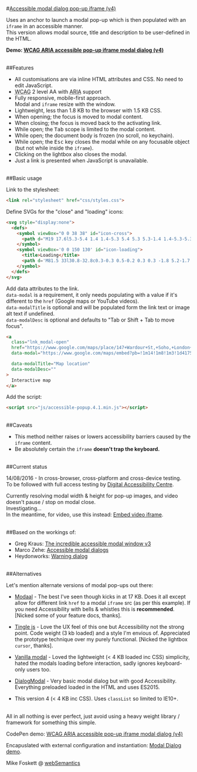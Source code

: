 
#<a href="https://websemantics.uk/articles/accessible-modal-dialog-popup-iframe/">Accessible modal dialog pop-up iframe (v4)</a>

Uses an anchor to launch a modal pop-up which is then populated with an <code>iframe</code> in an accessible manner.<br>
This version allows modal source, title and description to be user-defined in the HTML.

<strong>Demo: <a href="https://codepen.io/2kool2/pen/LkaXay">WCAG ARIA accessible pop-up iframe modal dialog (v4)</a></strong>

<br>
##Features

* All customisations are via inline HTML attributes and CSS. No need to edit JavaScript.
* <abbr title="Web Content Accessibility Guidelines">WCAG</abbr> 2 level AA with <abbr title="Accessible Rich Internet Applications">ARIA</abbr> support
* Fully responsive, mobile-first approach.<br>Modal and <code>iframe</code> resize with the window.
* Lightweight, less than 1.8 KB to the browser with 1.5 KB CSS.
* When opening; the focus is moved to modal content.
* When closing; the focus is moved back to the activating link.
* While open; the <kbd>Tab</kbd> scope is limited to the modal content.
* While open; the document body is frozen (no scroll, no keychain).
* While open; the <kbd>Esc</kbd> key closes the modal while on any focusable object (but not while inside the <code>iframe</code>).
* Clicking on the lightbox also closes the modal.
* Just a link is presented when JavaScript is unavailable.


<br>
##Basic usage

Link to the stylesheet:
```html
<link rel="stylesheet" href="css/styles.css">
```

Define SVGs for the "close" and "loading" icons:
```html
<svg style="display:none">
  <defs>
    <symbol viewBox="0 0 38 38" id="icon-cross">
      <path d="M19 17.6l5.3-5.4 1.4 1.4-5.3 5.4 5.3 5.3-1.4 1.4-5.3-5.3-5.3 5.3-1.4-1.4 5.2-5.3-5.2-5.3 1.4-1.4 5.3 5.3z"/>
    </symbol>
    <symbol viewBox='0 0 150 130' id="icon-loading">
      <title>Loading</title>
      <path d='M81.5 33l30.8-32.8c0.3-0.3 0.5-0.2 0.3 0.3 -1.8 5.2-1.7 15.3-1.7 15.3 -0.1 6.8-0.8 11.7-6.6 17.9L74.8 65.1c-0.2 0.2-0.4 0-0.3-0.2 1.5-5.1 1.2-15.1 1.2-15.1C75.4 45.6 76.4 38.4 81.5 33M105.9 54.8l43.8 10.3c0.4 0.1 0.4 0.4-0.2 0.4 -5.4 1-14.1 6.1-14.1 6.1 -6 3.3-10.5 5.2-18.8 3.2l-41.9-9.9c-0.3-0.1-0.2-0.3 0-0.4 5.2-1.3 13.7-6.5 13.7-6.5C92 55.9 98.7 53.1 105.9 54.8M99.4 86.3l13 43.2c0.1 0.4-0.1 0.5-0.4 0.1 -3.6-4.2-12.4-9.2-12.4-9.2 -5.8-3.5-9.7-6.5-12.2-14.6L75 64.5c-0.1-0.3 0.2-0.4 0.3-0.2 3.7 3.9 12.5 8.6 12.5 8.6C91.5 74.8 97.3 79.2 99.4 86.3M68.7 97l-30.8 32.8c-0.3 0.3-0.5 0.2-0.3-0.3 1.8-5.2 1.7-15.3 1.7-15.3 0.1-6.8 0.8-11.7 6.6-17.9l29.5-31.4c0.2-0.2 0.4 0 0.3 0.2 -1.5 5.1-1.2 15.1-1.2 15.1C74.8 84.4 73.8 91.6 68.7 97M44.1 75.8L0.3 65.4C-0.1 65.3-0.1 65 0.5 65c5.4-1 14.1-6.1 14.1-6.1 6-3.3 10.5-5.2 18.8-3.2l41.9 9.9c0.3 0.1 0.2 0.3 0 0.4 -5.2 1.3-13.7 6.5-13.7 6.5C58.1 74.7 51.3 77.5 44.1 75.8M50.2 43.8l-13-43.2c-0.1-0.4 0.1-0.5 0.4-0.1C41.2 4.7 50 9.7 50 9.7c5.8 3.5 9.7 6.5 12.2 14.6l12.4 41.3c0.1 0.3-0.2 0.4-0.3 0.2 -3.7-3.9-12.5-8.6-12.5-8.6C58.1 55.4 52.4 50.9 50.2 43.8'/>
    </symbol>
  </defs>
</svg>
```

Add data attributes to the link.
<br><code>data-modal</code> is a requirement, it only needs populating with a value if it's different to the <code>href</code> (Google maps or YouTube videos).
<br><code>data-modalTitle</code> is optional and will be populated form the link text or image alt text if undefined.
<br><code>data-modalDesc</code> is optional and defaults to "Tab or Shift + Tab to move focus".
```html
<a
  class="lnk_modal-open"
  href="https://www.google.com/maps/place/147+Wardour+St,+Soho,+London+W1F+8WD,+UK/@51.514197,-0.134724,16z/data=!4m5!3m4!1s0x487604d357825039:0xf0c170d8fa918a9b!8m2!3d51.5141967!4d-0.1347244?hl=en-GB"
  data-modal="https://www.google.com/maps/embed?pb=!1m14!1m8!1m3!1d4175.8218601402605!2d-0.1390235133502716!3d51.51397674271494!3m2!1i1024!2i768!4f13.1!3m3!1m2!1s0x487604d357825039%3A0xf0c170d8fa918a9b!2s147+Wardour+St%2C+Soho%2C+London+W1F+8WD%2C+UK!5e0!3m2!1sen!2sin!4v1468326690641"

  data-modalTitle="Map location"
  data-modalDesc=""
>
  Interactive map
</a>
```

Add the script:
```html
<script src="js/accessible-popup.4.1.min.js"></script>
```


<br>
##Caveats

* This method neither raises or lowers accessibility barriers caused by the <code>iframe</code> content.
* Be absolutely certain the <code>iframe</code> <b>doesn't trap the keyboard.</b>


<br>
##Current status

14/08/2016 - In cross-browser, cross-platform and cross-device testing.<br>
To be followed with full access testing by <a href="http://www.digitalaccessibilitycentre.org/">Digital Accessibility Centre</a>.

Currently resolving modal width & height for pop-up images, and video doesn't pause / stop on modal close.
<br>Investigating&hellip;
<br>In the meantime, for video, use this instead:
  <a href="http://codepen.io/2kool2/pen/dXEwEd">Embed video iframe</a>.


<br>
##Based on the workings of:

* Greg Kraus: <a href="https://accessibility.oit.ncsu.edu/training/aria/modal-window/version-3/">The incredible accessible modal window v3</a>
* Marco Zehe: <a href="https://www.marcozehe.de/2015/02/05/advanced-aria-tip-2-accessible-modal-dialogs/">Accessible modal dialogs</a>
* Heydonworks: <a href="http://heydonworks.com/practical_aria_examples/#warning-dialog">Warning dialog</a>



<br>
##Alternatives

Let's mention alternate versions of modal pop-ups out there:

* <a href="http://www.humaan.com/modaal/">Modaal</a> - The best I've seen though kicks in at 17 KB. Does it all except allow for different link <code>href</code> to a modal <code>iframe</code> src (as per this example). If you need Accessibility with bells &amp; whistles this is <strong>recommended</strong>. [Nicked some of your feature docs, thanks].

* <a href="https://robinparisi.github.io/tingle/">Tingle js</a> - Love the UX feel of this one but Accessibility not the strong point. Code weight (3 kb loaded) and a style I'm envious of. Appreciated the prototype technique over my purely functional. [Nicked the lightbox <code>cursor</code>, thanks].

* <a href="http://thephuse.github.io/vanilla-modal/">Vanilla modal</a> - Loved the lightweight (&lt; 4 KB loaded inc CSS) simplicity, hated the modals loading before interaction, sadly ignores keyboard-only users too.

* <a href="https://frend.co/components/dialogmodal/">DialogModal</a> - Very basic modal dialog but with good Accessibility. Everything preloaded loaded in the HTML and uses ES2015.

* This version 4 (&lt; 4 KB inc CSS). Uses <code>classList</code> so limited to IE10+.



<br>
All in all nothing is ever perfect, just avoid using a heavy weight library / framework for something this simple.



CodePen demo: <a href="https://codepen.io/2kool2/pen/LkaXay">WCAG ARIA accessible pop-up iframe modal dialog (v4)</a>

Encapuslated with external configuration and instantiation: <a href="https://websemantics.uk/articles/accessible-modal-dialog-popup-iframe/demo/">Modal Dialog demo</a>.

Mike Foskett @ <a href="https://websemantics.uk/">webSemantics</a>
